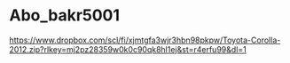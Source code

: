 # Abo_bakr5001


https://www.dropbox.com/scl/fi/xjmtgfa3wjr3hbn98pkpw/Toyota-Corolla-2012.zip?rlkey=mj2pz28359w0k0c90qk8hl1ej&st=r4erfu99&dl=1
